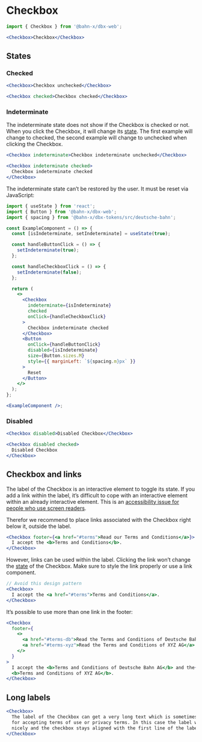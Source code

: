 # Checkbox

```js
import { Checkbox } from '@bahn-x/dbx-web';
```

```jsx
<Checkbox>Checkbox</Checkbox>
```

## States

### Checked

```jsx
<Checkbox>Checkbox unchecked</Checkbox>
```

```jsx
<Checkbox checked>Checkbox checked</Checkbox>
```

### Indeterminate

The indeterminate state does not show if the Checkbox is checked or not. When you click the Checkbox, it will change its [state](#states). The first example will change to checked, the second example will change to unchecked when clicking the Checkbox.

```jsx
<Checkbox indeterminate>Checkbox indeterminate unchecked</Checkbox>
```

```jsx
<Checkbox indeterminate checked>
  Checkbox indeterminate checked
</Checkbox>
```

The indeterminate state can’t be restored by the user. It must be reset via JavaScript:

```jsx
import { useState } from 'react';
import { Button } from '@bahn-x/dbx-web';
import { spacing } from '@bahn-x/dbx-tokens/src/deutsche-bahn';

const ExampleComponent = () => {
  const [isIndeterminate, setIndeterminate] = useState(true);

  const handleButtonClick = () => {
    setIndeterminate(true);
  };

  const handleCheckboxClick = () => {
    setIndeterminate(false);
  };

  return (
    <>
      <Checkbox
        indeterminate={isIndeterminate}
        checked
        onClick={handleCheckboxClick}
      >
        Checkbox indeterminate checked
      </Checkbox>
      <Button
        onClick={handleButtonClick}
        disabled={isIndeterminate}
        size={Button.sizes.M}
        style={{ marginLeft: `${spacing.m}px` }}
      >
        Reset
      </Button>
    </>
  );
};

<ExampleComponent />;
```

### Disabled

```jsx
<Checkbox disabled>Disabled Checkbox</Checkbox>
```

```jsx
<Checkbox disabled checked>
  Disabled Checkbox
</Checkbox>
```

## Checkbox and links

The label of the Checkbox is an interactive element to toggle its state. If you add a link within the label,
it’s difficult to cope with an interactive element within an already interactive element. This is an [accessibility issue
for people who use screen readers](https://developer.mozilla.org/en-US/docs/Web/HTML/Element/label#Accessibility_concerns).

Therefor we recommend to place links associated with the Checkbox right below it, outside the label.

```jsx
<Checkbox footer={<a href="#terms">Read our Terms and Conditions</a>}>
  I accept the <b>Terms and Conditions</b>.
</Checkbox>
```

However, links can be used within the label. Clicking the link won’t change the [state](#states) of the Checkbox. Make sure to style the link properly or use a link component.

```jsx
// Avoid this design pattern
<Checkbox>
  I accept the <a href="#terms">Terms and Conditions</a>.
</Checkbox>
```

It’s possible to use more than one link in the footer:

```jsx
<Checkbox
  footer={
    <>
      <a href="#terms-db">Read the Terms and Conditions of Deutsche Bahn AG</a>{' '}
      <a href="#terms-xyz">Read the Terms and Conditions of XYZ AG</a>
    </>
  }
>
  I accept the <b>Terms and Conditions of Deutsche Bahn AG</b> and the{' '}
  <b>Terms and Conditions of XYZ AG</b>.
</Checkbox>
```

## Long labels

```jsx
<Checkbox>
  The label of the Checkbox can get a very long text which is sometimes needed
  for accepting terms of use or privacy terms. In this case the label wraps
  nicely and the checkbox stays aligned with the first line of the label.
</Checkbox>
```
